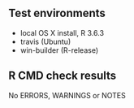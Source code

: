 ## Test environments
* local OS X install, R 3.6.3
* travis (Ubuntu)
* win-builder (R-release)

## R CMD check results
No ERRORS, WARNINGS or NOTES



